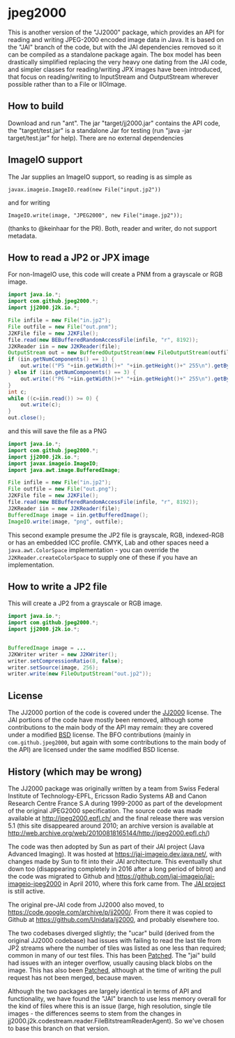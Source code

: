jpeg2000
====================

This is another version of the "JJ2000" package, which provides an API for reading and writing JPEG-2000 encoded image data in Java. It is based on the "JAI" branch of the code, but with the JAI dependencies removed so it can be compiled as a standalone package again. The box model has been drastically simplified replacing the very heavy one dating from the JAI code, and simpler classes for reading/writing JPX images have been introduced, that focus on reading/writing to InputStream and OutputStream wherever possible rather than to a File or IIOImage.

How to build
------------
Download and run "ant". The jar "target/jj2000.jar" contains the API code, the "target/test.jar" is a standalone Jar for testing (run "java -jar target/test.jar" for help). There are no external dependencies

ImageIO support
---------------
The Jar supplies an ImageIO support, so reading is as simple as 

`javax.imageio.ImageIO.read(new File("input.jp2"))`

and for writing 

`ImageIO.write(image, "JPEG2000", new File("image.jp2"));`

(thanks to @keinhaar for the PR). Both, reader and writer, do not support metadata.

How to read a JP2 or JPX image
------------------------------
For non-ImageIO use, this code will create a PNM from a grayscale or RGB image.
```java
import java.io.*;
import com.github.jpeg2000.*;
import jj2000.j2k.io.*;

File infile = new File("in.jp2");
File outfile = new File("out.pnm");
J2KFile file = new J2KFile();
file.read(new BEBufferedRandomAccessFile(infile, "r", 8192));
J2KReader iin = new J2KReader(file);
OutputStream out = new BufferedOutputStream(new FileOutputStream(outfile));
if (iin.getNumComponents() == 1) {
    out.write(("P5 "+iin.getWidth()+" "+iin.getHeight()+" 255\n").getBytes("ISO-8859-1"));
} else if (iin.getNumComponents() == 3) {
    out.write(("P6 "+iin.getWidth()+" "+iin.getHeight()+" 255\n").getBytes("ISO-8859-1"));
}
int c;
while ((c=iin.read()) >= 0) {
    out.write(c);
}
out.close();
```
and this will save the file as a PNG
```java
import java.io.*;
import com.github.jpeg2000.*;
import jj2000.j2k.io.*;
import javax.imageio.ImageIO;
import java.awt.image.BufferedImage;

File infile = new File("in.jp2");
File outfile = new File("out.png");
J2KFile file = new J2KFile();
file.read(new BEBufferedRandomAccessFile(infile, "r", 8192));
J2KReader iin = new J2KReader(file);
BufferedImage image = iin.getBufferedImage();
ImageIO.write(image, "png", outfile);
```
This second example presume the JP2 file is grayscale, RGB, indexed-RGB or has an embedded ICC profile. CMYK, Lab and other spaces need a `java.awt.ColorSpace` implementation - you can override the `J2KReader.createColorSpace` to supply one of these if you have an implementation.

How to write a JP2 file
------------------------------
This will create a JP2 from a grayscale or RGB image.
```java
import java.io.*;
import com.github.jpeg2000.*;
import jj2000.j2k.io.*;


BufferedImage image = ...
J2KWriter writer = new J2KWriter();
writer.setCompressionRatio(8, false);
writer.setSource(image, 256);
writer.write(new FileOutputStream("out.jp2"));
```

License
--------------------
The JJ2000 portion of the code is covered under the  [JJ2000](LICENSE-JJ2000.txt) license. The JAI portions of the code have mostly been removed, although some contributions to the main body of the API may remain: they are covered under a modified [BSD](LICENSE-Sun.txt) license. The BFO contributions (mainly in `com.github.jpeg2000`, but again with some contributions to the main body of the API) are licensed under the same modified BSD license.

History (which may be wrong)
----------------------------
The JJ2000 package was originally written by a team from Swiss Federal Institute of Technology-EPFL, Ericsson Radio Systems AB and Canon Research Centre France S.A during 1999-2000 as part of the development of the original JPEG2000 specification. The source code was made available at http://jpeg2000.epfl.ch/ and the final release there was version 5.1 (this site disappeared around 2010; an archive version is available at http://web.archive.org/web/20100818165144/http://jpeg2000.epfl.ch/)

The code was then adopted by Sun as part of their JAI project (Java Advanced Imaging). It was hosted at https://jai-imageio.dev.java.net/, with  changes made by Sun to fit into their JAI architecture. This eventually shut down too (disappearing completely in 2016 after a long period of bitrot) and the code was migrated to Github and https://github.com/jai-imageio/jai-imageio-jpeg2000 in April 2010, where this fork came from. The [JAI project](https://github.com/jai-imageio/) is still active.

The original pre-JAI code from JJ2000 also moved, to https://code.google.com/archive/p/jj2000/. From there it was copied to Github at https://github.com/Unidata/jj2000, and probably elsewhere too.

The two codebases diverged slightly; the "ucar" build (derived from the original JJ2000 codebase) had issues with failing to read the last tile from JP2 streams where the number of tiles was listed as one less than required; common in many of our test files. This has been [Patched](https://github.com/Unidata/jj2000/pull/8). The "jai" build had issues with an integer overflow, usually causing black blobs on the image. This has also been [Patched](https://github.com/jai-imageio/jai-imageio-jpeg2000/pull/24), although at the time of writing the pull request has not been merged, because maven.

Although the two packages are largely identical in terms of API and functionality, we have found the "JAI" branch to use less memory overall for the kind of files where this is an issue (large, high resolution, single tile images - the differences seems to stem from the changes in jj2000.j2k.codestream.reader.FileBitstreamReaderAgent). So we've chosen to base this branch on that version.
